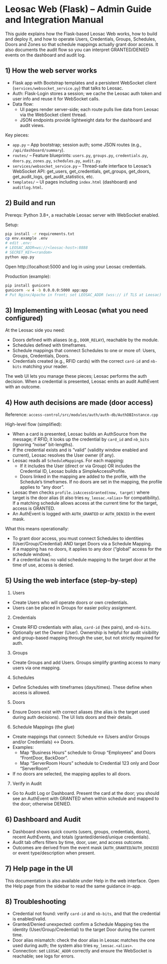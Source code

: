 # Leosac Web (Flask) – Admin Guide and Integration Manual

This guide explains how the Flask-based Leosac Web works, how to build and deploy it, and how to operate Users, Credentials, Groups, Schedules, Doors and Zones so that schedule mappings actually grant door access. It also documents the audit flow so you can interpret GRANTED/DENIED events on the dashboard and audit log.

## 1) How the web server works

- Flask app with Bootstrap templates and a persistent WebSocket client (`services/websocket_service.py`) that talks to Leosac.
- Auth: Flask-Login stores a session; we cache the Leosac auth token and user info and reuse it for WebSocket calls.
- Data flow:
  - UI pages render server-side; each route pulls live data from Leosac via the WebSocket client thread.
  - JSON endpoints provide lightweight data for the dashboard and audit views.

Key pieces:
- `app.py` – App bootstrap; session auth; some JSON routes (e.g., `/api/dashboard/summary`).
- `routes/` – Feature blueprints: `users.py`, `groups.py`, `credentials.py`, `doors.py`, `zones.py`, `schedules.py`, `audit.py`.
- `services/websocket_service.py` – Thread-safe interface to Leosac’s WebSocket API: get_users, get_credentials, get_groups, get_doors, get_audit_logs, get_audit_statistics, etc.
- `templates/` – UI pages including `index.html` (dashboard) and `auditlog.html`.

## 2) Build and run

Prereqs: Python 3.8+, a reachable Leosac server with WebSocket enabled.

Setup:
```bash
pip install -r requirements.txt
cp env.example .env
# edit .env:
# LEOSAC_ADDR=ws://<leosac-host>:8888
# SECRET_KEY=<random>
python app.py
```
Open http://localhost:5000 and log in using your Leosac credentials.

Production (example):
```bash
pip install gunicorn
gunicorn -w 4 -b 0.0.0.0:5000 app:app
# Put Nginx/Apache in front; set LEOSAC_ADDR (wss:// if TLS at Leosac)
```

## 3) Implementing with Leosac (what you need configured)

At the Leosac side you need:
- Doors defined with aliases (e.g., `DOOR_RELAY`), reachable by the module.
- Schedules defined with timeframes.
- Schedule mappings that connect Schedules to one or more of: Users, Groups, Credentials, Doors.
- Credentials created (e.g., RFID cards) with the correct `card-id` and `nb-bits` matching your reader.

The web UI lets you manage these pieces; Leosac performs the auth decision. When a credential is presented, Leosac emits an audit AuthEvent with an outcome.

## 4) How auth decisions are made (door access)

Reference: `access-control/src/modules/auth/auth-db/AuthDBInstance.cpp`

High-level flow (simplified):
- When a card is presented, Leosac builds an AuthSource from the message; if RFID, it looks up the credential by `card_id` and `nb_bits` (ignoring “noise” bit-lengths).
- If the credential exists and is “valid” (validity window enabled and current), Leosac resolves the User owner (if any).
- Leosac reads all `ScheduleMapping`s. For each mapping:
  - If it includes the User (direct or via Group) OR includes the Credential ID, Leosac builds a SimpleAccessProfile.
  - Doors linked in the mapping are added to the profile, with the Schedule’s timeframes. If no doors are set in the mapping, the profile applies to “any door”.
- Leosac then checks `profile.isAccessGranted(now, target)` where target is the door alias (it also tries `my_leosac.<alias>` for compatibility). If a matching schedule allows access at the current time for the target, access is GRANTED.
- An AuthEvent is logged with `AUTH_GRANTED` or `AUTH_DENIED` in the event mask.

What this means operationally:
- To grant door access, you must connect Schedules to identities (User/Group/Credential) AND target Doors via a Schedule Mapping.
- If a mapping has no doors, it applies to any door (“global” access for the schedule window).
- If a credential has no valid schedule mapping to the target door at the time of use, access is denied.

## 5) Using the web interface (step-by-step)

1. Users
- Create Users who will operate doors or own credentials.
- Users can be placed in Groups for easier policy assignment.

2. Credentials
- Create RFID credentials with alias, `card-id` (hex pairs), and `nb-bits`.
- Optionally set the Owner (User). Ownership is helpful for audit visibility and group-based mapping through the user, but not strictly required for auth.

3. Groups
- Create Groups and add Users. Groups simplify granting access to many users via one mapping.

4. Schedules
- Define Schedules with timeframes (days/times). These define when access is allowed.

5. Doors
- Ensure Doors exist with correct aliases (the alias is the target used during auth decisions). The UI lists doors and their details.

6. Schedule Mappings (the glue)
- Create mappings that connect: Schedule ↔ (Users and/or Groups and/or Credentials) ↔ Doors.
- Examples:
  - Map “Business Hours” schedule to Group “Employees” and Doors “FrontDoor, BackDoor”.
  - Map “ServerRoom Hours” schedule to Credential 123 only and Door “ServerRoom”.
- If no doors are selected, the mapping applies to all doors.

7. Verify in Audit
- Go to Audit Log or Dashboard. Present the card at the door; you should see an AuthEvent with GRANTED when within schedule and mapped to the door; otherwise DENIED.

## 6) Dashboard and Audit

- Dashboard shows quick counts (users, groups, credentials, doors), recent AuthEvents, and totals (granted/denied/unique credentials).
- Audit tab offers filters by time, door, user, and access outcome.
- Outcomes are derived from the event mask (`AUTH_GRANTED`/`AUTH_DENIED`) or event type/description when present.

## 7) Help page in the UI

This documentation is also available under Help in the web interface. Open the Help page from the sidebar to read the same guidance in-app.

## 8) Troubleshooting

- Credential not found: verify `card-id` and `nb-bits`, and that the credential is enabled/valid.
- Granted/Denied unexpected: confirm a Schedule Mapping ties the identity (User/Group/Credential) to the target Door during the current time.
- Door alias mismatch: check the door alias in Leosac matches the one used during auth; the system also tries `my_leosac.<alias>`.
- Connection: set `LEOSAC_ADDR` correctly and ensure the WebSocket is reachable; see logs for errors.
